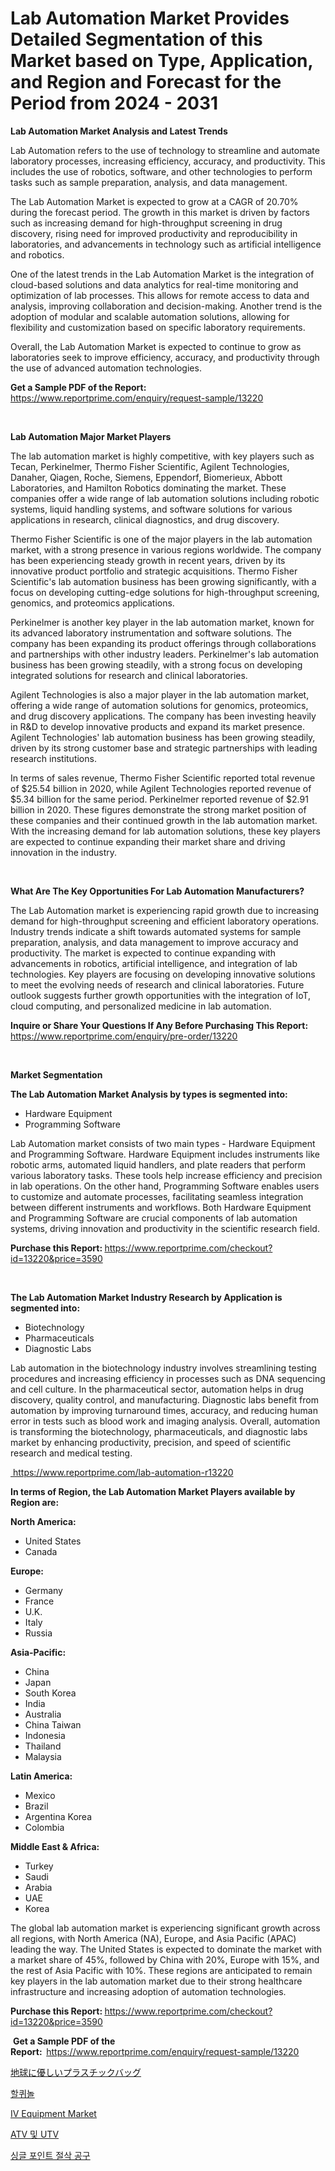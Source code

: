 <p><h1>Lab Automation Market Provides Detailed Segmentation of this Market based on Type, Application, and Region and Forecast for the Period from 2024 - 2031</h1></p><p><strong>Lab Automation Market Analysis and Latest Trends</strong></p>
<p><p>Lab Automation refers to the use of technology to streamline and automate laboratory processes, increasing efficiency, accuracy, and productivity. This includes the use of robotics, software, and other technologies to perform tasks such as sample preparation, analysis, and data management.</p><p>The Lab Automation Market is expected to grow at a CAGR of 20.70% during the forecast period. The growth in this market is driven by factors such as increasing demand for high-throughput screening in drug discovery, rising need for improved productivity and reproducibility in laboratories, and advancements in technology such as artificial intelligence and robotics.</p><p>One of the latest trends in the Lab Automation Market is the integration of cloud-based solutions and data analytics for real-time monitoring and optimization of lab processes. This allows for remote access to data and analysis, improving collaboration and decision-making. Another trend is the adoption of modular and scalable automation solutions, allowing for flexibility and customization based on specific laboratory requirements.</p><p>Overall, the Lab Automation Market is expected to continue to grow as laboratories seek to improve efficiency, accuracy, and productivity through the use of advanced automation technologies.</p></p>
<p><strong>Get a Sample PDF of the Report:&nbsp;</strong> <a href="https://www.reportprime.com/enquiry/request-sample/13220">https://www.reportprime.com/enquiry/request-sample/13220</a></p>
<p>&nbsp;</p>
<p><strong>Lab Automation Major Market Players</strong></p>
<p><p>The lab automation market is highly competitive, with key players such as Tecan, Perkinelmer, Thermo Fisher Scientific, Agilent Technologies, Danaher, Qiagen, Roche, Siemens, Eppendorf, Biomerieux, Abbott Laboratories, and Hamilton Robotics dominating the market. These companies offer a wide range of lab automation solutions including robotic systems, liquid handling systems, and software solutions for various applications in research, clinical diagnostics, and drug discovery.</p><p>Thermo Fisher Scientific is one of the major players in the lab automation market, with a strong presence in various regions worldwide. The company has been experiencing steady growth in recent years, driven by its innovative product portfolio and strategic acquisitions. Thermo Fisher Scientific's lab automation business has been growing significantly, with a focus on developing cutting-edge solutions for high-throughput screening, genomics, and proteomics applications.</p><p>Perkinelmer is another key player in the lab automation market, known for its advanced laboratory instrumentation and software solutions. The company has been expanding its product offerings through collaborations and partnerships with other industry leaders. Perkinelmer's lab automation business has been growing steadily, with a strong focus on developing integrated solutions for research and clinical laboratories.</p><p>Agilent Technologies is also a major player in the lab automation market, offering a wide range of automation solutions for genomics, proteomics, and drug discovery applications. The company has been investing heavily in R&D to develop innovative products and expand its market presence. Agilent Technologies' lab automation business has been growing steadily, driven by its strong customer base and strategic partnerships with leading research institutions.</p><p>In terms of sales revenue, Thermo Fisher Scientific reported total revenue of $25.54 billion in 2020, while Agilent Technologies reported revenue of $5.34 billion for the same period. Perkinelmer reported revenue of $2.91 billion in 2020. These figures demonstrate the strong market position of these companies and their continued growth in the lab automation market. With the increasing demand for lab automation solutions, these key players are expected to continue expanding their market share and driving innovation in the industry.</p></p>
<p>&nbsp;</p>
<p><strong>What Are The Key Opportunities For Lab Automation Manufacturers?</strong></p>
<p><p>The Lab Automation market is experiencing rapid growth due to increasing demand for high-throughput screening and efficient laboratory operations. Industry trends indicate a shift towards automated systems for sample preparation, analysis, and data management to improve accuracy and productivity. The market is expected to continue expanding with advancements in robotics, artificial intelligence, and integration of lab technologies. Key players are focusing on developing innovative solutions to meet the evolving needs of research and clinical laboratories. Future outlook suggests further growth opportunities with the integration of IoT, cloud computing, and personalized medicine in lab automation.</p></p>
<p><strong>Inquire or Share Your Questions If Any Before Purchasing This Report:</strong> <a href="https://www.reportprime.com/enquiry/pre-order/13220">https://www.reportprime.com/enquiry/pre-order/13220</a></p>
<p>&nbsp;</p>
<p><strong>Market Segmentation</strong></p>
<p><strong>The Lab Automation Market Analysis by types is segmented into:</strong></p>
<p><ul><li>Hardware Equipment</li><li>Programming Software</li></ul></p>
<p><p>Lab Automation market consists of two main types - Hardware Equipment and Programming Software. Hardware Equipment includes instruments like robotic arms, automated liquid handlers, and plate readers that perform various laboratory tasks. These tools help increase efficiency and precision in lab operations. On the other hand, Programming Software enables users to customize and automate processes, facilitating seamless integration between different instruments and workflows. Both Hardware Equipment and Programming Software are crucial components of lab automation systems, driving innovation and productivity in the scientific research field.</p></p>
<p><strong>Purchase this Report:&nbsp;</strong><a href="https://www.reportprime.com/checkout?id=13220&price=3590">https://www.reportprime.com/checkout?id=13220&price=3590</a></p>
<p>&nbsp;</p>
<p><strong>The Lab Automation Market Industry Research by Application is segmented into:</strong></p>
<p><ul><li>Biotechnology</li><li>Pharmaceuticals</li><li>Diagnostic Labs</li></ul></p>
<p><p>Lab automation in the biotechnology industry involves streamlining testing procedures and increasing efficiency in processes such as DNA sequencing and cell culture. In the pharmaceutical sector, automation helps in drug discovery, quality control, and manufacturing. Diagnostic labs benefit from automation by improving turnaround times, accuracy, and reducing human error in tests such as blood work and imaging analysis. Overall, automation is transforming the biotechnology, pharmaceuticals, and diagnostic labs market by enhancing productivity, precision, and speed of scientific research and medical testing.</p></p>
<p><a href="https://www.reportprime.com/lab-automation-r13220">&nbsp;https://www.reportprime.com/lab-automation-r13220</a></p>
<p><strong>In terms of Region, the Lab Automation Market Players available by Region are:</strong></p>
<p>
    <p> <strong> North America: </strong>
        <ul>
            <li>United States</li>
            <li>Canada</li>
        </ul>
        </p> 
    <p> <strong> Europe: </strong>
        <ul>
            <li>Germany</li>
            <li>France</li>
            <li>U.K.</li>
            <li>Italy</li>
            <li>Russia</li>
        </ul>
        </p> 
    <p> <strong> Asia-Pacific: </strong>
        <ul>
            <li>China</li>
            <li>Japan</li>
            <li>South Korea</li>
            <li>India</li>
            <li>Australia</li>
            <li>China Taiwan</li>
            <li>Indonesia</li>
            <li>Thailand</li>
            <li>Malaysia</li>
        </ul>
        </p> 
    <p> <strong> Latin America: </strong>
        <ul>
            <li>Mexico</li>
            <li>Brazil</li>
            <li>Argentina Korea</li>
            <li>Colombia</li>
        </ul>
        </p> 
    <p> <strong> Middle East & Africa: </strong>
        <ul>
            <li>Turkey</li>
            <li>Saudi</li>
            <li>Arabia</li>
            <li>UAE</li>
            <li>Korea</li>
        </ul>
    </p>
    </p>
<p><p>The global lab automation market is experiencing significant growth across all regions, with North America (NA), Europe, and Asia Pacific (APAC) leading the way. The United States is expected to dominate the market with a market share of 45%, followed by China with 20%, Europe with 15%, and the rest of Asia Pacific with 10%. These regions are anticipated to remain key players in the lab automation market due to their strong healthcare infrastructure and increasing adoption of automation technologies.</p></p>
<p><strong>Purchase this Report: </strong><a href="https://www.reportprime.com/checkout?id=13220&price=3590">https://www.reportprime.com/checkout?id=13220&price=3590</a></p>
<p>&nbsp;<strong>Get a Sample PDF of the Report:&nbsp;&nbsp;</strong><a href="https://www.reportprime.com/enquiry/request-sample/13220">https://www.reportprime.com/enquiry/request-sample/13220</a></p>
<p><strong></strong></p>
<p><p><a href="https://github.com/zekaoe592392/Market-Research-Report-List-2/blob/main/756775976734.md">地球に優しいプラスチックバッグ</a></p><p><a href="https://medium.com/@monaboyer1926/2024%EB%85%84%EB%B6%80%ED%84%B0-2031%EB%85%84%EA%B9%8C%EC%A7%80%EC%9D%98-halquinol-%EC%8B%9C%EC%9E%A5-%EB%B6%84%EC%84%9D-%EB%B0%8F-%ED%81%AC%EA%B8%B0-%EC%98%88%EC%B8%A1-628169cb0dc7">할퀴놀</a></p><p><a href="https://github.com/RickHolmes3/Market-Research-Report-List-4/blob/main/iv-equipment-market.md">IV Equipment Market</a></p><p><a href="https://medium.com/@domingowolf2022/atv-%EB%B0%8F-utv-%EC%8B%9C%EC%9E%A5-%EC%8B%9C%EC%9E%A5-%EC%A0%90%EC%9C%A0%EC%9C%A8-%EC%8B%9C%EC%9E%A5-%EB%8F%99%ED%96%A5-%EB%B0%8F-%EB%AF%B8%EB%9E%98-%EC%84%B1%EC%9E%A5-%ED%83%90%EC%83%89-0075212b0a92">ATV 및 UTV</a></p><p><a href="https://github.com/RickyMetzDVM/Market-Research-Report-List-1/blob/main/709631772574.md">싱글 포인트 절삭 공구</a></p></p>